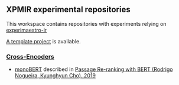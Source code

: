 ## XPMIR experimental repositories

This workspace contains repositories with experiments relying on [experimaestro-ir](https://github.com/experimaestro/experimaestro-ir)

[A template project](https://github.com/xpmir/experiment-template) is available.

### [Cross-Encoders](https://github.com/xpmir/cross-encoders)

- [monoBERT](https://github.com/xpmir/cross-encoders/tree/main/monobert) described in [Passage Re-ranking with BERT (Rodrigo Nogueira, Kyunghyun Cho). 2019](https://arxiv.org/abs/1901.04085)


